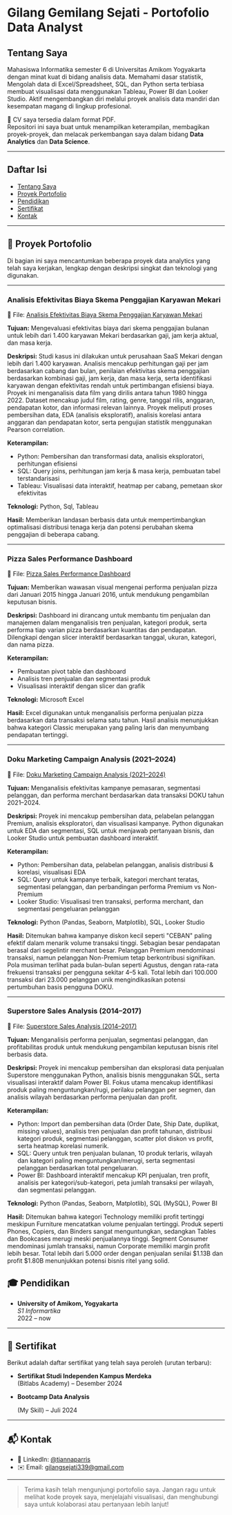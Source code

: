 # Gilang Gemilang Sejati - Portofolio Data Analyst

## Tentang Saya

Mahasiswa Informatika semester 6 di Universitas Amikom Yogyakarta dengan minat kuat di bidang analisis data. Memahami dasar statistik, Mengolah data di Excel/Spreadsheet, SQL, dan Python serta terbiasa membuat visualisasi data menggunakan Tableau, Power BI dan Looker Studio. Aktif mengembangkan diri melalui proyek analisis data mandiri dan kesempatan magang di lingkup profesional.

📄 CV saya tersedia dalam format PDF.  
Repositori ini saya buat untuk menampilkan keterampilan, membagikan proyek-proyek, dan melacak perkembangan saya dalam bidang **Data Analytics** dan **Data Science**.

---

## Daftar Isi

- [Tentang Saya](https://github.com/Gilangsejati/Doku-E-Wallet-Analisis/blob/main/README.md#tentang-saya)
- [Proyek Portofolio](https://github.com/Gilangsejati/Doku-E-Wallet-Analisis/blob/main/README.md#-proyek-portofolio)
- [Pendidikan](https://github.com/Gilangsejati/Doku-E-Wallet-Analisis/blob/main/README.md#-pendidikan)
- [Sertifikat](#sertifikat)
- [Kontak](#kontak)

---

## 🧪 Proyek Portofolio

Di bagian ini saya mencantumkan beberapa proyek data analytics yang telah saya kerjakan, lengkap dengan deskripsi singkat dan teknologi yang digunakan.

---

### Analisis Efektivitas Biaya Skema Penggajian Karyawan Mekari

📌 File:  [Analisis Efektivitas Biaya Skema Penggajian Karyawan Mekari](https://github.com/Gilangsejati/Doku-E-Wallet-Analisis/tree/main/Mekari-Analisis)  

**Tujuan:** Mengevaluasi efektivitas biaya dari skema penggajian bulanan untuk lebih dari 1.400 karyawan Mekari berdasarkan gaji, jam kerja aktual, dan masa kerja.

**Deskripsi:** Studi kasus ini dilakukan untuk perusahaan SaaS Mekari dengan lebih dari 1.400 karyawan. Analisis mencakup perhitungan gaji per jam berdasarkan cabang dan bulan, penilaian efektivitas skema penggajian berdasarkan kombinasi gaji, jam kerja, dan masa kerja, serta identifikasi karyawan dengan efektivitas rendah untuk pertimbangan efisiensi biaya.
Proyek ini menganalisis data film yang dirilis antara tahun 1980 hingga 2022. Dataset mencakup judul film, rating, genre, tanggal rilis, anggaran, pendapatan kotor, dan informasi relevan lainnya. Proyek meliputi proses pembersihan data, EDA (analisis eksploratif), analisis korelasi antara anggaran dan pendapatan kotor, serta pengujian statistik menggunakan Pearson correlation.

**Keterampilan:** 
- Python: Pembersihan dan transformasi data, analisis eksploratori, perhitungan efisiensi
- SQL: Query joins, perhitungan jam kerja & masa kerja, pembuatan tabel terstandarisasi
- Tableau: Visualisasi data interaktif, heatmap per cabang, pemetaan skor efektivitas
  
**Teknologi:** Python, Sql, Tableau

**Hasil:** Memberikan landasan berbasis data untuk mempertimbangkan optimalisasi distribusi tenaga kerja dan potensi perubahan skema penggajian di beberapa cabang.

---

### Pizza Sales Performance Dashboard

📌 File:  [Pizza Sales Performance Dashboard](https://github.com/Gilangsejati/Doku-E-Wallet-Analisis/tree/main/Pizza-sales-analisis)  

**Tujuan:** Memberikan wawasan visual mengenai performa penjualan pizza dari Januari 2015 hingga Januari 2016, untuk mendukung pengambilan keputusan bisnis.

**Deskripsi:**  Dashboard ini dirancang untuk membantu tim penjualan dan manajemen dalam menganalisis tren penjualan, kategori produk, serta performa tiap varian pizza berdasarkan kuantitas dan pendapatan. Dilengkapi dengan slicer interaktif berdasarkan tanggal, ukuran, kategori, dan nama pizza.

**Keterampilan:**  
- Pembuatan pivot table dan dashboard
- Analisis tren penjualan dan segmentasi produk
- Visualisasi interaktif dengan slicer dan grafik  

**Teknologi:** Microsoft Excel

**Hasil:** Excel digunakan untuk menganalisis performa penjualan pizza berdasarkan data transaksi selama satu tahun. Hasil analisis menunjukkan bahwa kategori Classic merupakan yang paling laris dan menyumbang pendapatan tertinggi. 

---

### Doku Marketing Campaign Analysis (2021–2024)

📌 File:  [Doku Marketing Campaign Analysis (2021–2024)](https://github.com/Gilangsejati/Doku-E-Wallet-Analisis/tree/main/Studycase-%20Doku-Analisis)  

**Tujuan:** Menganalisis efektivitas kampanye pemasaran, segmentasi pelanggan, dan performa merchant berdasarkan data transaksi DOKU tahun 2021–2024.

**Deskripsi:** Proyek ini mencakup pembersihan data, pelabelan pelanggan Premium, analisis eksploratori, dan visualisasi kampanye. Python digunakan untuk EDA dan segmentasi, SQL untuk menjawab pertanyaan bisnis, dan Looker Studio untuk pembuatan dashboard interaktif.

**Keterampilan:**  
- Python: Pembersihan data, pelabelan pelanggan, analisis distribusi & korelasi, visualisasi EDA
- SQL: Query untuk kampanye terbaik, kategori merchant teratas, segmentasi pelanggan, dan perbandingan performa Premium vs Non-Premium
- Looker Studio: Visualisasi tren transaksi, performa merchant, dan segmentasi pengeluaran pelanggan  

**Teknologi:** Python (Pandas, Seaborn, Matplotlib), SQL, Looker Studio

**Hasil:** Ditemukan bahwa kampanye diskon kecil seperti "CEBAN" paling efektif dalam menarik volume transaksi tinggi. Sebagian besar pendapatan berasal dari segelintir merchant besar. Pelanggan Premium mendominasi transaksi, namun pelanggan Non-Premium tetap berkontribusi signifikan. Pola musiman terlihat pada bulan-bulan seperti Agustus, dengan rata-rata frekuensi transaksi per pengguna sekitar 4–5 kali. Total lebih dari 100.000 transaksi dari 23.000 pelanggan unik mengindikasikan potensi pertumbuhan basis pengguna DOKU. 

---

### Superstore Sales Analysis (2014–2017)

📌 File:  [Superstore Sales Analysis (2014–2017)](https://github.com/Gilangsejati/Doku-E-Wallet-Analisis/tree/main/Superstore-Analisis)  

**Tujuan:** Menganalisis performa penjualan, segmentasi pelanggan, dan profitabilitas produk untuk mendukung pengambilan keputusan bisnis ritel berbasis data.

**Deskripsi:** Proyek ini mencakup pembersihan dan eksplorasi data penjualan Superstore menggunakan Python, analisis bisnis menggunakan SQL, serta visualisasi interaktif dalam Power BI. Fokus utama mencakup identifikasi produk paling menguntungkan/rugi, perilaku pelanggan per segmen, dan analisis wilayah berdasarkan performa penjualan dan profit.

**Keterampilan:**  
- Python: Import dan pembersihan data (Order Date, Ship Date, duplikat, missing values), analisis tren penjualan dan profit tahunan, distribusi kategori produk, segmentasi pelanggan, scatter plot diskon vs profit, serta heatmap korelasi numerik.
- SQL: Query untuk tren penjualan bulanan, 10 produk terlaris, wilayah dan kategori paling menguntungkan/merugi, serta segmentasi pelanggan berdasarkan total pengeluaran.
- Power BI: Dashboard interaktif mencakup KPI penjualan, tren profit, analisis per kategori/sub-kategori, peta jumlah transaksi per wilayah, dan segmentasi pelanggan.

**Teknologi:** Python (Pandas, Seaborn, Matplotlib), SQL (MySQL), Power BI

**Hasil:** Ditemukan bahwa kategori Technology memiliki profit tertinggi meskipun Furniture mencatatkan volume penjualan tertinggi. Produk seperti Phones, Copiers, dan Binders sangat menguntungkan, sedangkan Tables dan Bookcases merugi meski penjualannya tinggi. Segment Consumer mendominasi jumlah transaksi, namun Corporate memiliki margin profit lebih besar. Total lebih dari 5.000 order dengan penjualan senilai $1.13B dan profit $1.80B menunjukkan potensi bisnis ritel yang solid.

## 🎓 Pendidikan

- **University of Amikom, Yogyakarta**  
  *S1 Informartika*  
  2022 – now

---

## 📜 Sertifikat

Berikut adalah daftar sertifikat yang telah saya peroleh (urutan terbaru):

- **Sertifikat Studi Independen Kampus Merdeka**  
  (Bitlabs Academy) – Desember 2024


- **Bootcamp Data Analysis**
  
  (My Skill) – Juli 2024
  
---

## 📬 Kontak

- 💼 LinkedIn: [@tiannaparris](https://www.linkedin.com/in/tiannaparris)
- ✉️ Email: gilangsejati339@gmail.com

---

> Terima kasih telah mengunjungi portofolio saya. Jangan ragu untuk melihat kode proyek saya, menjelajahi visualisasi, dan menghubungi saya untuk kolaborasi atau pertanyaan lebih lanjut!


